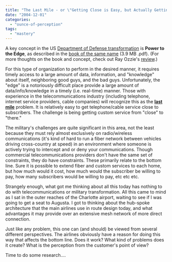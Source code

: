 ```yaml
---
title: "The Last Mile - or \"Getting Close is Easy, but Actually Getting There is Harder\""
date: "2004-12-01"
categories: 
  - "ounce-of-perception"
tags: 
  - "mastery"
---
```


A key concept in the US [Department of Defense transformation](http://www.oft.osd.mil/) is **Power to the Edge**, as described in the [book of the same name](http://www.dodccrp.org/publications/pdf/Alberts_Power.pdf) (3.9 MB .pdf). (For more thoughts on the book and concept, check out Ray Ozzie's [review](http://www.ozzie.net/blog/2003/09/14.html).)  
  
For this type of organization to perform in the desired manner, it requires timely access to a large amount of data, information, and "knowledge" about itself, neighboring good guys, and the bad guys. Unfortunately, the "edge" is a notoriously difficult place provide a large amount of data/info/knowledge in a timely (i.e. real-time) manner. Those with experience in the telecommunications industry (including telephone, internet service providers, cable companies) will recognize this as the **[last mile](http://www.google.com/search?hl=en&q=last+mile+problem)** problem. It is relatively easy to get telephone/cable service close to subscribers. The challenge is being getting custom service from "close" to "there."  
  
The military's challenges are quite significant in this area, not the least because they must rely almost exclusively on radio/wireless communications (it's kind of hard to run a fiber network between vehicles driving cross-country at speed) in an environment where someone is actively trying to intercept and or deny your communications. Though commercial telecommunications providers don't have the same set of constraints, they do have constraints. These primarily relate to the bottom line. Sure it is possible to extend fiber and custom services to each home, but how much would it cost, how much would the subscriber be willing to pay, how many subscribers would be willing to pay, etc etc etc.  
  
Strangely enough, what got me thinking about all this today has nothing to do with telecommunications or military transformation. All this came to mind as I sat in the outer reaches of the Charlotte airport, waiting to see if I was going to get a seat to Augusta. I got to thinking about the hub-spoke architecture that the main airlines use in route design today, and what advantages it may provide over an extensive mesh network of more direct connection.  
  
Just like any problem, this one can (and should) be viewed from several different perspectives. The airlines obviously have a reason for doing this way that affects the bottom line. Does it work? What kind of problems does it create? What is the perception from the customer's point of view?  
  
Time to do some research....
